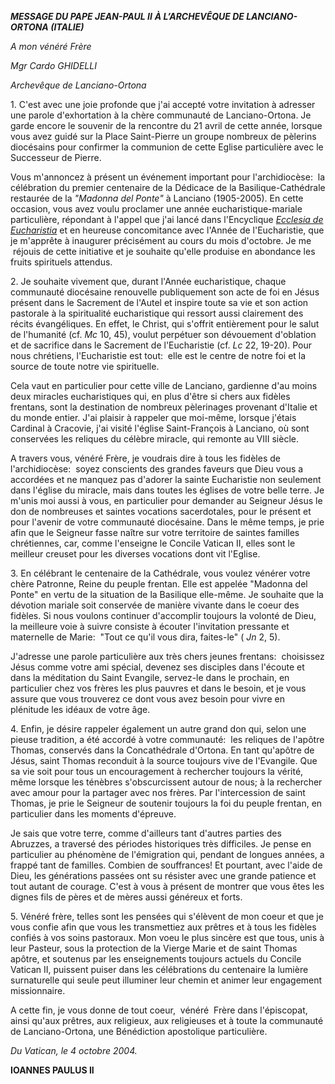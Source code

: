 ***MESSAGE DU PAPE JEAN-PAUL II*** ***À L’ARCHEVÊQUE DE LANCIANO-ORTONA (ITALIE)***

*A mon vénéré Frère*

*Mgr Cardo GHIDELLI*

*Archevêque de Lanciano-Ortona*

1. C'est avec une joie profonde que j'ai accepté votre invitation à adresser une parole d'exhortation à la chère communauté de Lanciano-Ortona. Je garde encore le souvenir de la rencontre du 21 avril de cette année, lorsque vous avez guidé sur la Place Saint-Pierre un groupe nombreux de pèlerins diocésains pour confirmer la communion de cette Eglise particulière avec le Successeur de Pierre.

Vous m'annoncez à présent un événement important pour l'archidiocèse:  la célébration du premier centenaire de la Dédicace de la Basilique-Cathédrale restaurée de la *"Madonna del Ponte"* à Lanciano (1905-2005). En cette occasion, vous avez voulu proclamer une année eucharistique-mariale particulière, répondant à l'appel que j'ai lancé dans l'Encyclique *[Ecclesia de Eucharistia](http://www.vatican.va/edocs/FRA0344/_INDEX.HTM)* et en heureuse concomitance avec l'Année de l'Eucharistie, que je m'apprête à inaugurer précisément au cours du mois d'octobre. Je me  réjouis de cette initiative et je souhaite qu'elle produise en abondance les fruits spirituels attendus.

2. Je souhaite vivement que, durant l'Année eucharistique, chaque communauté diocésaine renouvelle publiquement son acte de foi en Jésus présent dans le Sacrement de l'Autel et inspire toute sa vie et son action pastorale à la spiritualité eucharistique qui ressort aussi clairement des récits évangéliques. En effet, le Christ, qui s'offrit entièrement pour le salut de l'humanité (cf. *Mc* 10, 45), voulut perpétuer son dévouement d'oblation et de sacrifice dans le Sacrement de l'Eucharistie (cf. *Lc* 22, 19-20). Pour nous chrétiens, l'Eucharistie est tout:  elle est le centre de notre foi et la source de toute notre vie spirituelle.

Cela vaut en particulier pour cette ville de Lanciano, gardienne d'au moins deux miracles eucharistiques qui, en plus d'être si chers aux fidèles frentans, sont la destination de nombreux pèlerinages provenant d'Italie et du monde entier. J'ai plaisir à rappeler que moi-même, lorsque j'étais Cardinal à Cracovie, j'ai visité l'église Saint-François à Lanciano, où sont conservées les reliques du célèbre miracle, qui remonte au VIII siècle.

A travers vous, vénéré Frère, je voudrais dire à tous les fidèles de l'archidiocèse:  soyez conscients des grandes faveurs que Dieu vous a accordées et ne manquez pas d'adorer la sainte Eucharistie non seulement dans l'église du miracle, mais dans toutes les églises de votre belle terre. Je m'unis moi aussi à vous, en particulier pour demander au Seigneur Jésus le don de nombreuses et saintes vocations sacerdotales, pour le présent et pour l'avenir de votre communauté diocésaine. Dans le même temps, je prie afin que le Seigneur fasse naître sur votre territoire de saintes familles chrétiennes, car, comme l'enseigne le Concile Vatican II, elles sont le meilleur creuset pour les diverses vocations dont vit l'Eglise.

3. En célébrant le centenaire de la Cathédrale, vous voulez vénérer votre chère Patronne, Reine du peuple frentan. Elle est appelée "Madonna del Ponte" en vertu de la situation de la Basilique elle-même. Je souhaite que la dévotion mariale soit conservée de manière vivante dans le coeur des fidèles. Si nous voulons continuer d'accomplir toujours la volonté de Dieu, la meilleure voie à suivre consiste à écouter l'invitation pressante et maternelle de Marie:  "Tout ce qu'il vous dira, faites-le" ( *Jn* 2, 5).

J'adresse une parole particulière aux très chers jeunes frentans:  choisissez Jésus comme votre ami spécial, devenez ses disciples dans l'écoute et dans la méditation du Saint Evangile, servez-le dans le prochain, en particulier chez vos frères les plus pauvres et dans le besoin, et je vous assure que vous trouverez ce dont vous avez besoin pour vivre en plénitude les idéaux de votre âge.

4. Enfin, je désire rappeler également un autre grand don qui, selon une pieuse tradition, a été accordé à votre communauté:  les reliques de l'apôtre Thomas, conservés dans la Concathédrale d'Ortona. En tant qu'apôtre de Jésus, saint Thomas reconduit à la source toujours vive de l'Evangile. Que sa vie soit pour tous un encouragement à rechercher toujours la vérité, même lorsque les ténèbres s'obscurcissent autour de nous; à la rechercher avec amour pour la partager avec nos frères. Par l'intercession de saint Thomas, je prie le Seigneur de soutenir toujours la foi du peuple frentan, en particulier dans les moments d'épreuve.

Je sais que votre terre, comme d'ailleurs tant d'autres parties des Abruzzes, a traversé des périodes historiques très difficiles. Je pense en particulier au phénomène de l'émigration qui, pendant de longues années, a frappé tant de familles. Combien de souffrances! Et pourtant, avec l'aide de Dieu, les générations passées ont su résister avec une grande patience et tout autant de courage. C'est à vous à présent de montrer que vous êtes les dignes fils de pères et de mères aussi généreux et forts.

5. Vénéré frère, telles sont les pensées qui s'élèvent de mon coeur et que je vous confie afin que vous les transmettiez aux prêtres et à tous les fidèles confiés à vos soins pastoraux. Mon voeu le plus sincère est que tous, unis à leur Pasteur, sous la protection de la Vierge Marie et de saint Thomas apôtre, et soutenus par les enseignements toujours actuels du Concile Vatican II, puissent puiser dans les célébrations du centenaire la lumière surnaturelle qui seule peut illuminer leur chemin et animer leur engagement missionnaire.

A cette fin, je vous donne de tout coeur,  vénéré  Frère dans l'épiscopat, ainsi qu'aux prêtres, aux religieux, aux religieuses et à toute la communauté de Lanciano-Ortona, une Bénédiction apostolique particulière.

*Du Vatican, le 4 octobre 2004.*

**IOANNES PAULUS II**